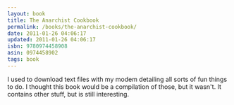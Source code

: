```yaml
---
layout: book
title: The Anarchist Cookbook
permalink: /books/the-anarchist-cookbook/
date: 2011-01-26 04:06:17
updated: 2011-01-26 04:06:17
isbn: 9780974458908
asin: 0974458902
tags: book
---
```

I used to download text files with my modem detailing all sorts of fun things
to do. I thought this book would be a compilation of those, but it wasn't. It
contains other stuff, but is still interesting.
